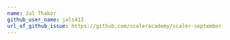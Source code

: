 ```yaml
---
name: Jal Thakor
github_user_name: jals413
url_of_github_issue: https://github.com/scaleracademy/scaler-september-open-source-challenge/issues/467
---
```

